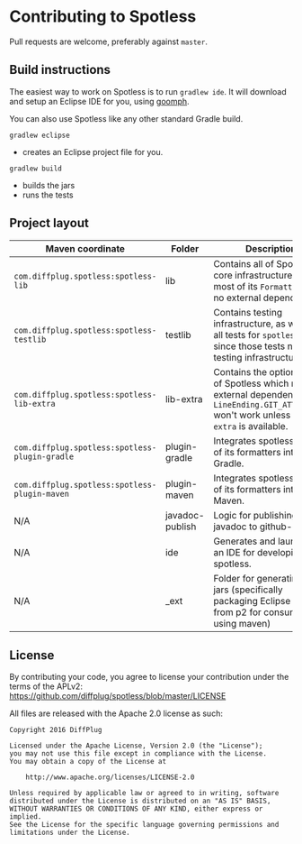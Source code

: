 # Contributing to Spotless

Pull requests are welcome, preferably against `master`.

## Build instructions

The easiest way to work on Spotless is to run `gradlew ide`.  It will download and setup an Eclipse IDE for you, using [goomph](https://github.com/diffplug/goomph).

You can also use Spotless like any other standard Gradle build.

`gradlew eclipse`
* creates an Eclipse project file for you.

`gradlew build`
* builds the jars
* runs the tests

## Project layout

| Maven coordinate | Folder | Description |
| ---------------- | ------ | ----------- |
| `com.diffplug.spotless:spotless-lib` | lib | Contains all of Spotless' core infrastructure and most of its `FormatterStep`, no external dependencies. |
| `com.diffplug.spotless:spotless-testlib` | testlib | Contains testing infrastructure, as well as all tests for `spotless-lib`, since those tests need the testing infrastructure. |
| `com.diffplug.spotless:spotless-lib-extra` | lib-extra | Contains the optional parts of Spotless which require external dependencies.  `LineEnding.GIT_ATTRIBUTES` won't work unless `lib-extra` is available. |
| `com.diffplug.spotless:spotless-plugin-gradle` | plugin-gradle | Integrates spotless and all of its formatters into Gradle. |
| `com.diffplug.spotless:spotless-plugin-maven` | plugin-maven | Integrates spotless and all of its formatters into Maven. |
| N/A | javadoc-publish | Logic for publishing javadoc to github-pages. |
| N/A | ide | Generates and launches an IDE for developing spotless. |
| N/A | _ext | Folder for generating glue jars (specifically packaging Eclipse jars from p2 for consumption using maven) |

## License

By contributing your code, you agree to license your contribution under the terms of the APLv2: https://github.com/diffplug/spotless/blob/master/LICENSE

All files are released with the Apache 2.0 license as such:

```
Copyright 2016 DiffPlug

Licensed under the Apache License, Version 2.0 (the "License");
you may not use this file except in compliance with the License.
You may obtain a copy of the License at

	http://www.apache.org/licenses/LICENSE-2.0

Unless required by applicable law or agreed to in writing, software
distributed under the License is distributed on an "AS IS" BASIS,
WITHOUT WARRANTIES OR CONDITIONS OF ANY KIND, either express or implied.
See the License for the specific language governing permissions and
limitations under the License.
```
